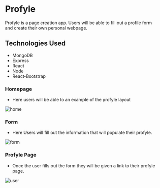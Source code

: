 # Profyle

Profyle is a page creation app. Users will be able to fill out a profile form and create their own personal webpage. 

## Technologies Used
* MongoDB
* Express
* React
* Node
* React-Bootstrap

### Homepage

* Here users will be able to an example of the profyle layout 

![home](/images/homescreen.PNG)
 
### Form

* Here Users will fill out the information that will populate their profyle.

![form](/images/form.PNG)

### Profyle Page

* Once the user fills out the form they will be given a link to their profyle page.

![user](/images/user.PNG)
